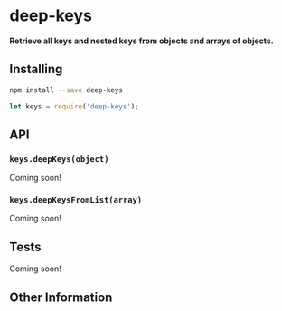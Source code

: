 # deep-keys

**Retrieve all keys and nested keys from objects and arrays of objects.**

## Installing

```bash
npm install --save deep-keys
```

```javascript
let keys = require('deep-keys');
```

## API

### `keys.deepKeys(object)`

Coming soon!

### `keys.deepKeysFromList(array)`

Coming soon!

## Tests

Coming soon!

## Other Information
